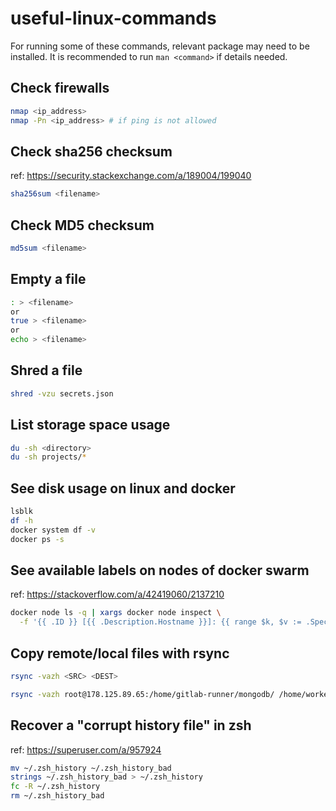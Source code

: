 # useful-linux-commands

For running some of these commands, relevant package may need to be installed. It is recommended to run `man <command>` if details needed.

## Check firewalls

```sh
nmap <ip_address>
nmap -Pn <ip_address> # if ping is not allowed
```

## Check sha256 checksum

ref: <https://security.stackexchange.com/a/189004/199040>

```sh
sha256sum <filename>
```

## Check MD5 checksum

```sh
md5sum <filename>
```

## Empty a file

```sh
: > <filename>
or 
true > <filename>
or
echo > <filename>
```

## Shred a file

```sh
shred -vzu secrets.json
```

## List storage space usage

```sh
du -sh <directory>
du -sh projects/*
```

## See disk usage on linux and docker

```sh
lsblk
df -h
docker system df -v
docker ps -s
```

## See available labels on nodes of docker swarm

ref: <https://stackoverflow.com/a/42419060/2137210>

```sh
docker node ls -q | xargs docker node inspect \
  -f '{{ .ID }} [{{ .Description.Hostname }}]: {{ range $k, $v := .Spec.Labels }}{{ $k }}={{ $v }} {{end}}'
```

## Copy remote/local files with rsync

```sh
rsync -vazh <SRC> <DEST>

rsync -vazh root@178.125.89.65:/home/gitlab-runner/mongodb/ /home/worker/mongodb
```

## Recover a "corrupt history file" in zsh

ref: <https://superuser.com/a/957924>

```sh
mv ~/.zsh_history ~/.zsh_history_bad
strings ~/.zsh_history_bad > ~/.zsh_history
fc -R ~/.zsh_history
rm ~/.zsh_history_bad
```
